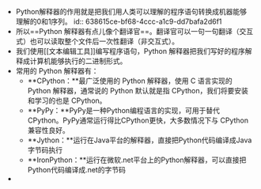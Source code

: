- Python解释器的作用就是把我们用人类可以理解的程序语句转换成机器能够理解的0和1序列。
  id:: 638615ce-bf68-4ccc-a1c9-dd7bafa2d6f1
- 所以==Python 解释器有点儿像个翻译官==。翻译官可以一句一句翻译（交互式）也可以读取整个文件后一次性翻译（非交互式）。
- 我们使用[[文本编辑工具]]编写程序语句，Python 解释器把我们写好的程序解释成计算机能够执行的二进制形式。
- 常用的 Python 解释器有：
	- **CPython：**最广泛使用的 Python 解释器，使用 C 语言实现的 Python 解释器，通常说的 Python 默认就是指 CPython，我们将要安装和学习的也是 CPython。
	- **PyPy：**PyPy是一种Python编程语言的实现，可用于替代CPython。PyPy通常运行得比CPython更快，大多数情况下与 CPython 兼容性良好。
	- **Jython：**运行在Java平台的解释器，直接把Python代码编译成Java字节码执行
	- **IronPython：**运行在微软.net平台上的Python解释器，可以直接把Python代码编译成.net的字节码
-